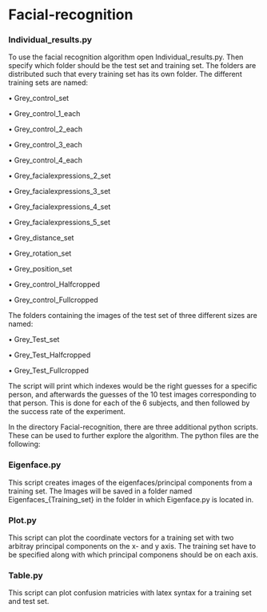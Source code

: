 # Facial-recognition
### Individual_results.py
To use the facial recognition algorithm open Individual_results.py. Then specify which folder should be the test set and training set.  The folders are distributed such that every training set has its own folder. The different training sets are named:

• Grey_control_set 

• Grey_control_1_each

• Grey_control_2_each

• Grey_control_3_each

• Grey_control_4_each

• Grey_facialexpressions_2_set

• Grey_facialexpressions_3_set

• Grey_facialexpressions_4_set

• Grey_facialexpressions_5_set

• Grey_distance_set

• Grey_rotation_set

• Grey_position_set

• Grey_control_Halfcropped

• Grey_control_Fullcropped

The folders containing the images of the test set of three different sizes are named:

• Grey_Test_set

• Grey_Test_Halfcropped

• Grey_Test_Fullcropped

The script will print which indexes would be the right guesses for a specific person, and afterwards the guesses of the 10 test images corresponding to that person. This is done for each of the 6 subjects, and then followed by the success rate of the experiment. 


In the directory Facial-recognition, there are three additional python scripts. These can be used to further explore the algorithm. The python files are the following: 

### Eigenface.py 
This script creates images of the eigenfaces/principal components from a training set. The Images will be saved in a folder named Eigenfaces_{Training_set} in the folder in which Eigenface.py is located in. 

### Plot.py
This script can plot the coordinate vectors for a training set with two arbitray principal components on the x- and y axis. The training set have to be specified along with which principal componens should be on each axis.

### Table.py
This script can plot confusion matricies with latex syntax for a training set and test set.
